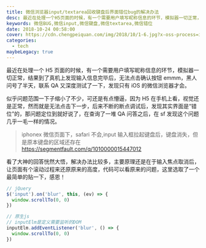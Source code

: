 ```yaml
---
title: 微信浏览器input/textarea回收键盘后界面错位bug的解决办法
desc: 最近在处理一个H5页面的时候，有一个需要用户填写昵称信息的环节，模拟器一切正常，结果到了真机上发现输入信息完毕后，无法点击确认按钮emmm，黑人问号了半天，联系QA又深度测试了一下，发现只有iOS的微信浏览器才会。
keywords: 微信BUG,微信input,微信键盘,微信textarea,微信错位
date: 2018-10-24 00:58:00
cover: https://cdn.chengpeiquan.com/img/2018/10/1-6.jpg?x-oss-process=image/interlace,1
categories:
  - tech
maybeLegacy: true
---
```


最近在处理一个 H5 页面的时候，有一个需要用户填写昵称信息的环节，模拟器一切正常，结果到了真机上发现输入信息完毕后，无法点击确认按钮 emmm，黑人问号了半天，联系 QA 又深度测试了一下，发现只有 iOS 的微信浏览器才会。

似乎问题范围一下子缩小了不少，可还是有点懵逼，因为 H5 在手机上看，视觉还是正常，然而就是无法点击下一步，后来不断的断点调试后，发现其实界面是“错位”的，那问题定位到就好说了，在查询了一堆 QA 问答之后，在 sf 发现这个问题几乎一毛一样的情况。

> iphonex 微信页面下，safari 不会,input 输入框拉起键盘后，键盘消失，但是原本键盘的区域还存在
> https://segmentfault.com/q/1010000015447012

看了大神的回答恍然大悟，解决办法比较多，主要原理还是在于输入焦点取消后，让页面有个滚动过程来还原原来的高度，代码可以看原来的问题，这里选取了一个最简单的贴一下，感恩！

```javascript
// jQuery
$('input').on('blur', this, (ev) => {
  window.scrollTo(0, 0)
})

// 原生js
// inputElm是定义需要监听的DOM
inputElm.addEventListener('blur', () => {
  window.scrollTo(0, 0)
})
```
